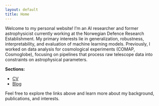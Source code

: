 ```yaml
---
layout: default
title: Home
---
```


Welcome to my personal website! I’m an AI researcher and former astrophysicist currently working at the Norwegian Defence Research Establishment. My primary interests lie in generalization, robustness, interpretability, and evaluation of machine learning models. Previously, I worked on data analysis for cosmological experiments (COMAP, Cosmoglobe), focusing on pipelines that process raw telescope data into constraints on astrophysical parameters.

**Sections:**
- [CV](cv.html)
- [Blog](blog.html)

Feel free to explore the links above and learn more about my background, publications, and interests.
